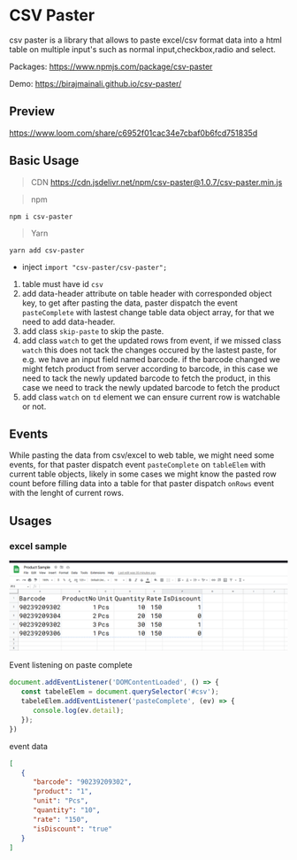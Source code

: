 # CSV Paster

csv paster is a library that allows to paste excel/csv format data into a html table on multiple input's such as normal
input,checkbox,radio and select.

Packages: https://www.npmjs.com/package/csv-paster

Demo: https://birajmainali.github.io/csv-paster/

## Preview
https://www.loom.com/share/c6952f01cac34e7cbaf0b6fcd751835d

## Basic Usage
> CDN
>  https://cdn.jsdelivr.net/npm/csv-paster@1.0.7/csv-paster.min.js

> npm
   ```npm
   npm i csv-paster
   ```
> Yarn
   ```yarn
   yarn add csv-paster
   ```

- inject `import "csv-paster/csv-paster";`

1. table must have id `csv`
2. add data-header attribute on table header with corresponded object key, to get after pasting the data, paster dispatch the
   event `pasteComplete` with lastest change table data object array, for that we need to add data-header.
3. add class `skip-paste` to skip the paste.
4. add class `watch` to get the updated rows from event, if we missed class `watch` this does not tack the changes occured by the lastest paste, for
   e.g. we have an input field named barcode. if the barcode changed we might fetch product from server according to barcode, in this case we need to tack the newly updated barcode to fetch the product, in this case we need to track the newly updated barcode to fetch the product
5. add class `watch` on `td` element we can ensure current row is watchable or not.

## Events

While pasting the data from csv/excel to web table, we might need some events, for that paster dispatch event `pasteComplete` on `tableElem` with current table objects, likely in some cases we might know the pasted row count before filling data into a table for that paster dispatch `onRows` event with the lenght of current rows.


## Usages

### excel sample

![img.png](img.png)

Event listening on paste complete

```js
document.addEventListener('DOMContentLoaded', () => {
   const tabeleElem = document.querySelector('#csv');
   tabeleElem.addEventListener('pasteComplete', (ev) => {
      console.log(ev.detail);
   });
})
```

event data

```json
[
   {
      "barcode": "90239209302",
      "product": "1",
      "unit": "Pcs",
      "quantity": "10",
      "rate": "150",
      "isDiscount": "true"
   }
]
```

